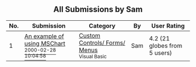 ﻿<div align="center">

## All Submissions by Sam

</div>

No.  | Submission | Category | By   | User Rating
---- | ---------- | -------- | ---- | -----------
1 | [An example of using MSChart<br /><sup>2000-02-28 10:04:58</sup>](https://github.com/Planet-Source-Code/sam-an-example-of-using-mschart__1-6050) | [Custom Controls/ Forms/  Menus<br /><sup>Visual Basic</sup>](../ByCategory/custom-controls-forms-menus__1-4.md) | Sam | 4.2 (21 globes from 5 users)
